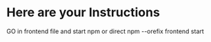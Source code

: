 # Here are your Instructions
GO in frontend file and start npm
or direct npm --orefix frontend start